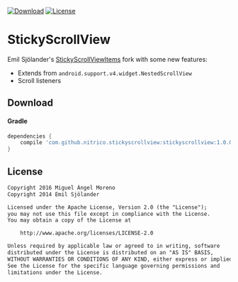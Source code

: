 [![Download](https://api.bintray.com/packages/moreno/maven/stickyscrollview/images/download.svg)](https://bintray.com/moreno/maven/stickyscrollview/_latestVersion)
[![License](https://img.shields.io/:License-Apache-orange.svg)](http://www.apache.org/licenses/LICENSE-2.0.html)

# StickyScrollView

Emil Sjölander's [StickyScrollViewItems](https://github.com/emilsjolander/StickyScrollViewItems) fork with some new features:
* Extends from `android.support.v4.widget.NestedScrollView`
* Scroll listeners

## Download

#### Gradle

```gradle
dependencies {
    compile 'com.github.nitrico.stickyscrollview:stickyscrollview:1.0.0'
}
```

## License
```txt
Copyright 2016 Miguel Ángel Moreno
Copyright 2014 Emil Sjölander

Licensed under the Apache License, Version 2.0 (the "License");
you may not use this file except in compliance with the License.
You may obtain a copy of the License at

    http://www.apache.org/licenses/LICENSE-2.0

Unless required by applicable law or agreed to in writing, software
distributed under the License is distributed on an "AS IS" BASIS,
WITHOUT WARRANTIES OR CONDITIONS OF ANY KIND, either express or implied.
See the License for the specific language governing permissions and
limitations under the License.
```
